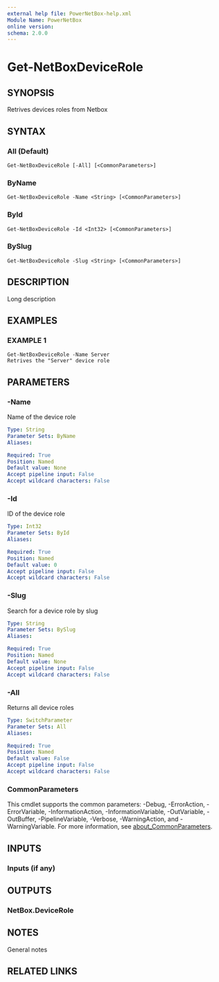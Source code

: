 ```yaml
---
external help file: PowerNetBox-help.xml
Module Name: PowerNetBox
online version:
schema: 2.0.0
---
```


# Get-NetBoxDeviceRole

## SYNOPSIS
Retrives devices roles from Netbox

## SYNTAX

### All (Default)
```
Get-NetBoxDeviceRole [-All] [<CommonParameters>]
```

### ByName
```
Get-NetBoxDeviceRole -Name <String> [<CommonParameters>]
```

### ById
```
Get-NetBoxDeviceRole -Id <Int32> [<CommonParameters>]
```

### BySlug
```
Get-NetBoxDeviceRole -Slug <String> [<CommonParameters>]
```

## DESCRIPTION
Long description

## EXAMPLES

### EXAMPLE 1
```
Get-NetBoxDeviceRole -Name Server
Retrives the "Server" device role
```

## PARAMETERS

### -Name
Name of the device role

```yaml
Type: String
Parameter Sets: ByName
Aliases:

Required: True
Position: Named
Default value: None
Accept pipeline input: False
Accept wildcard characters: False
```

### -Id
ID of the device role

```yaml
Type: Int32
Parameter Sets: ById
Aliases:

Required: True
Position: Named
Default value: 0
Accept pipeline input: False
Accept wildcard characters: False
```

### -Slug
Search for a device role by slug

```yaml
Type: String
Parameter Sets: BySlug
Aliases:

Required: True
Position: Named
Default value: None
Accept pipeline input: False
Accept wildcard characters: False
```

### -All
Returns all device roles

```yaml
Type: SwitchParameter
Parameter Sets: All
Aliases:

Required: True
Position: Named
Default value: False
Accept pipeline input: False
Accept wildcard characters: False
```

### CommonParameters
This cmdlet supports the common parameters: -Debug, -ErrorAction, -ErrorVariable, -InformationAction, -InformationVariable, -OutVariable, -OutBuffer, -PipelineVariable, -Verbose, -WarningAction, and -WarningVariable. For more information, see [about_CommonParameters](http://go.microsoft.com/fwlink/?LinkID=113216).

## INPUTS

### Inputs (if any)
## OUTPUTS

### NetBox.DeviceRole
## NOTES
General notes

## RELATED LINKS
